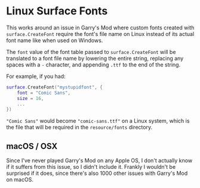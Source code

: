 # Linux Surface Fonts

This works around an issue in Garry's Mod where custom fonts created with `surface.CreateFont` require the font's file name on Linux instead of its actual font name like when used on Windows.

The `font` value of the font table passed to `surface.CreateFont` will be translated to a font file name by lowering the entire string, replacing any spaces with a `-` character, and appending `.ttf` to the end of the string.

For example, if you had:

```lua
surface.CreateFont("mystupidfont", {
	font = "Comic Sans",
	size = 16,
	...
})
```

`"Comic Sans"` would become `"comic-sans.ttf"` on a Linux system, which is the file that will be required in the `resource/fonts` directory.

## macOS / OSX

Since I've never played Garry's Mod on any Apple OS, I don't actually know if it suffers from this issue, so I didn't include it. Frankly I wouldn't be surprised if it does, since there's also 1000 other issues with Garry's Mod on macOS.
